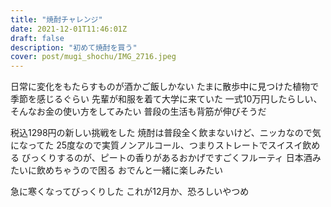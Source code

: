```yaml
---
title: "焼酎チャレンジ"
date: 2021-12-01T11:46:01Z
draft: false
description: "初めて焼酎を買う"
cover: post/mugi_shochu/IMG_2716.jpeg
---
```


日常に変化をもたらすものが酒かご飯しかない
たまに散歩中に見つけた植物で季節を感じるぐらい
先輩が和服を着て大学に来ていた
一式10万円したらしい、そんなお金の使い方をしてみたい
普段の生活も背筋が伸びそうだ

税込1298円の新しい挑戦をした
焼酎は普段全く飲まないけど、ニッカなので気になってた
25度なので実質ノンアルコール、つまりストレートでスイスイ飲める
びっくりするのが、ピートの香りがあるおかげですごくフルーティ
日本酒みたいに飲めちゃうので困る
おでんと一緒に楽しみたい

急に寒くなってびっくりした
これが12月か、恐ろしいやつめ
